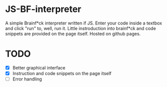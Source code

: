 # JS-BF-interpreter
A simple Brainf\*ck interpreter written if JS.
Enter your code inside a textbox and click "run" to, well, run it.
Little instroduction into brainf\*ck and code snippets are provided on the page itself. Hosted on github pages.

# TODO
- [x] Better graphical interface
- [x] Instruction and code snippets on the page itself
- [ ] Error handling
